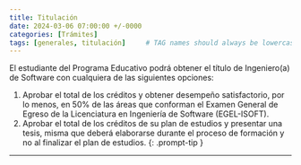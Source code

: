 ```yaml
---
title: Titulación
date: 2024-03-06 07:00:00 +/-0000
categories: [Trámites]
tags: [generales, titulación]     # TAG names should always be lowercase
---
```


El estudiante del Programa Educativo podrá obtener el título de Ingeniero(a) de Software con cualquiera de las siguientes opciones:

1.	Aprobar el total de los créditos y obtener desempeño satisfactorio, por lo menos, en 50% de las áreas que conforman el Examen General de Egreso de la Licenciatura en Ingeniería de Software (EGEL-ISOFT).
2.	Aprobar el total de los créditos de su plan de estudios y presentar una tesis, misma que deberá elaborarse durante el proceso de formación y no al finalizar el plan de estudios. {: .prompt-tip }

----------------------------
